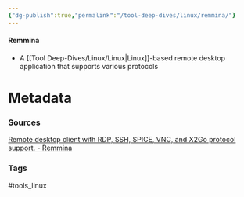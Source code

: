 ```yaml
---
{"dg-publish":true,"permalink":"/tool-deep-dives/linux/remmina/"}
---
```



#### Remmina
- A [[Tool Deep-Dives/Linux/Linux\|Linux]]-based remote desktop application that supports various protocols






# Metadata

### Sources
[Remote desktop client with RDP, SSH, SPICE, VNC, and X2Go protocol support. - Remmina](https://remmina.org/)
### Tags
#tools_linux 